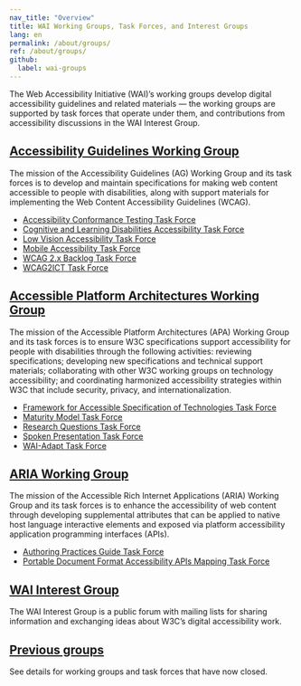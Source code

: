 ```yaml
---
nav_title: "Overview"
title: WAI Working Groups, Task Forces, and Interest Groups
lang: en
permalink: /about/groups/
ref: /about/groups/
github:
  label: wai-groups
---
```


The Web Accessibility Initiative (WAI)’s working groups develop digital accessibility guidelines and related materials &mdash; the working groups are supported by task forces that operate under them, and contributions from accessibility discussions in the WAI Interest Group.

## [Accessibility Guidelines Working Group](/about/groups/agwg/)

The mission of the Accessibility Guidelines (AG) Working Group and its task forces is to develop and maintain specifications for making web content accessible to people with disabilities, along with support materials for implementing the Web Content Accessibility Guidelines (WCAG).

 - [Accessibility Conformance Testing Task Force](/about/groups/task-forces/conformance-testing/)
 - [Cognitive and Learning Disabilities Accessibility Task Force](/about/groups/task-forces/coga/)
 - [Low Vision Accessibility Task Force](/about/groups/task-forces/low-vision-a11y-tf/)
 - [Mobile Accessibility Task Force](/about/groups/task-forces/matf/)
 - [WCAG 2.x Backlog Task Force](/about/groups/task-forces/wcag2x-backlog/)
 - [WCAG2ICT Task Force](/about/groups/task-forces/wcag2ict/)

## [Accessible Platform Architectures Working Group](/about/groups/apawg/)

The mission of the Accessible Platform Architectures (APA) Working Group and its task forces is to ensure W3C specifications support accessibility for people with disabilities through the following activities: reviewing specifications; developing new specifications and technical support materials; collaborating with other W3C working groups on technology accessibility; and coordinating harmonized accessibility strategies within W3C that include security, privacy, and internationalization.

 - [Framework for Accessible Specification of Technologies Task Force](/about/groups/task-forces/fast/)
 - [Maturity Model Task Force](/about/groups/task-forces/maturity-model/)
 - [Research Questions Task Force](/about/groups/task-forces/research-questions/)
 - [Spoken Presentation Task Force](/about/groups/task-forces/pronunciation/)
 - [WAI-Adapt Task Force](/about/groups/task-forces/adapt/)

## [ARIA Working Group](/about/groups/ariawg/)

The mission of the Accessible Rich Internet Applications (ARIA) Working Group and its task forces is to enhance the accessibility of web content through developing supplemental attributes that can be applied to native host language interactive elements and exposed via platform accessibility application programming interfaces (APIs).

 - [Authoring Practices Guide Task Force](/about/groups/task-forces/practices/)
 - [Portable Document Format Accessibility APIs Mapping Task Force](/about/groups/task-forces/pdf-aam/)

## [WAI Interest Group](/about/groups/waiig/)

The WAI Interest Group is a public forum with mailing lists for sharing information and exchanging ideas about W3C’s digital accessibility work.

## [Previous groups](/about/groups/previous-groups/)

See details for working groups and task forces that have now closed.